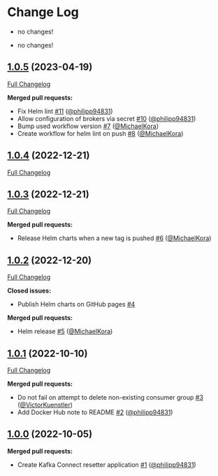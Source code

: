 # Change Log
- no changes!

- no changes!


## [1.0.5](https://github.com/bakdata/kafka-connect-resetter/tree/1.0.5) (2023-04-19)
[Full Changelog](https://github.com/bakdata/kafka-connect-resetter/compare/1.0.4...1.0.5)

**Merged pull requests:**

- Fix Helm lint [\#11](https://github.com/bakdata/kafka-connect-resetter/pull/11) ([@philipp94831](https://github.com/philipp94831))
- Allow configuration of brokers via secret [\#10](https://github.com/bakdata/kafka-connect-resetter/pull/10) ([@philipp94831](https://github.com/philipp94831))
- Bump used workflow version [\#7](https://github.com/bakdata/kafka-connect-resetter/pull/7) ([@MichaelKora](https://github.com/MichaelKora))
- Create workflow for helm lint on push [\#8](https://github.com/bakdata/kafka-connect-resetter/pull/8) ([@MichaelKora](https://github.com/MichaelKora))

## [1.0.4](https://github.com/bakdata/kafka-connect-resetter/tree/1.0.4) (2022-12-21)
[Full Changelog](https://github.com/bakdata/kafka-connect-resetter/compare/1.0.3...1.0.4)


## [1.0.3](https://github.com/bakdata/kafka-connect-resetter/tree/1.0.3) (2022-12-21)
[Full Changelog](https://github.com/bakdata/kafka-connect-resetter/compare/1.0.2...1.0.3)

**Merged pull requests:**

- Release Helm charts when a new tag is pushed [\#6](https://github.com/bakdata/kafka-connect-resetter/pull/6) ([@MichaelKora](https://github.com/MichaelKora))

## [1.0.2](https://github.com/bakdata/kafka-connect-resetter/tree/1.0.2) (2022-12-20)
[Full Changelog](https://github.com/bakdata/kafka-connect-resetter/compare/1.0.1...1.0.2)

**Closed issues:**

- Publish Helm charts on GitHub pages [\#4](https://github.com/bakdata/kafka-connect-resetter/issues/4)

**Merged pull requests:**

- Helm release [\#5](https://github.com/bakdata/kafka-connect-resetter/pull/5) ([@MichaelKora](https://github.com/MichaelKora))

## [1.0.1](https://github.com/bakdata/kafka-connect-resetter/tree/1.0.1) (2022-10-10)
[Full Changelog](https://github.com/bakdata/kafka-connect-resetter/compare/1.0.0...1.0.1)

**Merged pull requests:**

- Do not fail on attempt to delete non\-existing consumer group [\#3](https://github.com/bakdata/kafka-connect-resetter/pull/3) ([@VictorKuenstler](https://github.com/VictorKuenstler))
- Add Docker Hub note to README [\#2](https://github.com/bakdata/kafka-connect-resetter/pull/2) ([@philipp94831](https://github.com/philipp94831))

## [1.0.0](https://github.com/bakdata/kafka-connect-resetter/tree/1.0.0) (2022-10-05)

**Merged pull requests:**

- Create Kafka Connect resetter application [\#1](https://github.com/bakdata/kafka-connect-resetter/pull/1) ([@philipp94831](https://github.com/philipp94831))
